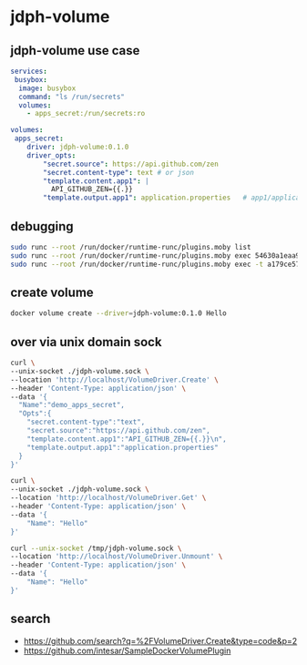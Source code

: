 # jdph-volume

## jdph-volume use case

```yaml
services:
 busybox:
  image: busybox
  command: "ls /run/secrets"
  volumes:
    - apps_secret:/run/secrets:ro

volumes:
 apps_secret:
    driver: jdph-volume:0.1.0
    driver_opts:
        "secret.source": https://api.github.com/zen
        "secret.content-type": text # or json
        "template.content.app1": |
          API_GITHUB_ZEN={{.}}
        "template.output.app1": application.properties   # app1/application.properties
```

## debugging

```bash
sudo runc --root /run/docker/runtime-runc/plugins.moby list
sudo runc --root /run/docker/runtime-runc/plugins.moby exec 54630a1eaa99dee9d6e138e13ac9d60face9667c027d0755979526bea7c82145 cat /var/log/plugin.log
sudo runc --root /run/docker/runtime-runc/plugins.moby exec -t a179ce572880c33ff67310681329e1492ffa8bb58c60d70ee48c277808c032c7 sh

```

## create volume

```bash
docker volume create --driver=jdph-volume:0.1.0 Hello
```

## over via unix domain sock

```bash
curl \
--unix-socket ./jdph-volume.sock \
--location 'http://localhost/VolumeDriver.Create' \
--header 'Content-Type: application/json' \
--data '{
  "Name":"demo_apps_secret",
  "Opts":{
    "secret.content-type":"text",
    "secret.source":"https://api.github.com/zen",
    "template.content.app1":"API_GITHUB_ZEN={{.}}\n",
    "template.output.app1":"application.properties"
  }
}'

curl \
--unix-socket ./jdph-volume.sock \
--location 'http://localhost/VolumeDriver.Get' \
--header 'Content-Type: application/json' \
--data '{
    "Name": "Hello"
}'

curl --unix-socket /tmp/jdph-volume.sock \
--location 'http://localhost/VolumeDriver.Unmount' \
--header 'Content-Type: application/json' \
--data '{
    "Name": "Hello"
}'
```

## search

- https://github.com/search?q=%2FVolumeDriver.Create&type=code&p=2
- https://github.com/intesar/SampleDockerVolumePlugin